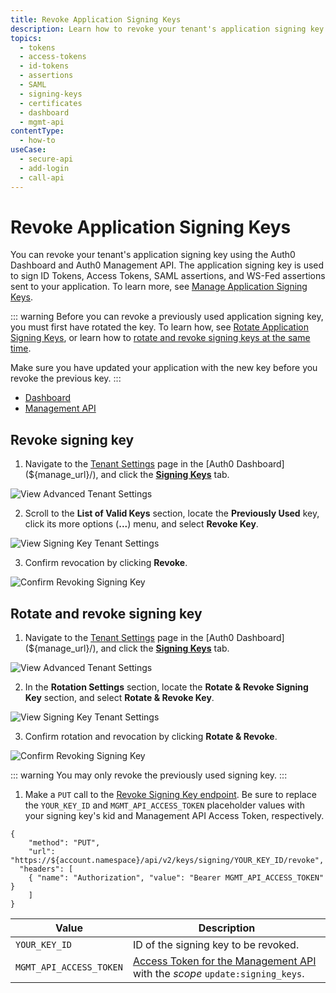 ```yaml
---
title: Revoke Application Signing Keys
description: Learn how to revoke your tenant's application signing key using the Auth0 Dashboard and Auth0 Management API. Application signing keys are used to sign ID Tokens, Access Tokens, SAML assertions, and WS-Fed assertions that are sent to your application.
topics:
  - tokens
  - access-tokens
  - id-tokens
  - assertions
  - SAML
  - signing-keys
  - certificates
  - dashboard
  - mgmt-api
contentType:
  - how-to
useCase:
  - secure-api
  - add-login
  - call-api
---
```


# Revoke Application Signing Keys

You can revoke your tenant's application signing key using the Auth0 Dashboard and Auth0 Management API. The application signing key is used to sign ID Tokens, Access Tokens, SAML assertions, and WS-Fed assertions sent to your application. To learn more, see [Manage Application Signing Keys](/tokens/guides/manage-application-signing-keys).

::: warning
Before you can revoke a previously used application signing key, you must first have rotated the key. To learn how, see [Rotate Application Signing Keys](/dashboard/guides/tenants/rotate-application-signing-keys), or learn how to [rotate and revoke signing keys at the same time](/dashboard/guides/tenants/revoke-application-signing-keys#rotate-and-revoke-signing-key).

Make sure you have updated your application with the new key before you revoke the previous key.
:::

<div class="code-picker">
  <div class="languages-bar">
    <ul>
      <li class="active"><a href="#dashboard" data-toggle="tab">Dashboard</a></li>
      <li><a href="#mgmt-api" data-toggle="tab">Management API</a></li>
    </ul>
  </div>
  <div class="tab-content">
    <div id="dashboard" class="tab-pane active">

## Revoke signing key

1. Navigate to the [Tenant Settings](${manage_url}/#/tenant) page in the [Auth0 Dashboard](${manage_url}/), and click the [**Signing Keys**](${manage_url}/#/tenant/signing_keys) tab.

![View Advanced Tenant Settings](/media/articles/dashboard/tenants/tenant-settings.png)

2. Scroll to the **List of Valid Keys** section, locate the **Previously Used** key, click its more options (**...**) menu, and select **Revoke Key**.

![View Signing Key Tenant Settings](/media/articles/dashboard/tenants/tenant-settings-signing-keys-revoke.png)

3. Confirm revocation by clicking **Revoke**.

![Confirm Revoking Signing Key](/media/articles/dashboard/tenants/tenant-settings-signing-keys-revoke-confirm.png)

## Rotate and revoke signing key

1. Navigate to the [Tenant Settings](${manage_url}/#/tenant) page in the [Auth0 Dashboard](${manage_url}/), and click the [**Signing Keys**](${manage_url}/#/tenant/signing_keys) tab.

![View Advanced Tenant Settings](/media/articles/dashboard/tenants/tenant-settings.png)

2. In the **Rotation Settings** section, locate the **Rotate & Revoke Signing Key** section, and select **Rotate & Revoke Key**.

![View Signing Key Tenant Settings](/media/articles/dashboard/tenants/tenant-settings-signing-keys.png)

3. Confirm rotation and revocation by clicking **Rotate & Revoke**.

![Confirm Revoking Signing Key](/media/articles/dashboard/tenants/tenant-settings-signing-keys-rotate-revoke-confirm.png)
    </div>
    <div id="mgmt-api" class="tab-pane">

::: warning
You may only revoke the previously used signing key.
:::

1. Make a `PUT` call to the [Revoke Signing Key endpoint](/api/management/v2#!/signing_keys/post_signing_key). Be sure to replace the `YOUR_KEY_ID` and `MGMT_API_ACCESS_TOKEN` placeholder values with your signing key's kid and Management API Access Token, respectively.

```har
{
	"method": "PUT",
	"url": "https://${account.namespace}/api/v2/keys/signing/YOUR_KEY_ID/revoke",
  "headers": [
  	{ "name": "Authorization", "value": "Bearer MGMT_API_ACCESS_TOKEN" }
	]
}
```

| **Value** | **Description** |
| - | - |
| `YOUR_KEY_ID` | ID of the signing key to be revoked. |
| `MGMT_API_ACCESS_TOKEN`  | [Access Token for the Management API](/api/management/v2/tokens) with the <dfn data-key="scope">scope</dfn> `update:signing_keys`. |

</div>
  </div>
</div>




